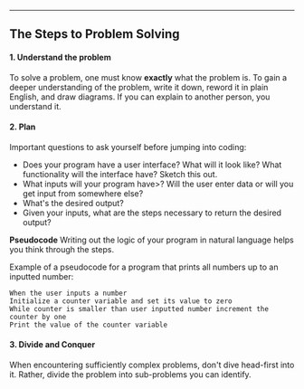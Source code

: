 - - -
## The  Steps to Problem Solving

#### 1. Understand the problem
To solve a problem, one must know **exactly** what the problem is. To gain a deeper understanding of the problem, write it down, reword it in plain English, and draw diagrams. If you can explain to another person, you understand it.

#### 2. Plan
Important questions to ask yourself before jumping into coding:
- Does your program have a user interface? What will it look like? What functionality will the interface have? Sketch this out.
- What inputs will your program have>? Will the user enter data or will you get input from somewhere else?
- What's the desired output?
- Given your inputs, what are the steps necessary to return the desired output?

**Pseudocode**
Writing out the logic of your program in natural language helps you think through the steps.

Example of a pseudocode for a program that prints all numbers up to an inputted number:

```
When the user inputs a number
Initialize a counter variable and set its value to zero
While counter is smaller than user inputted number increment the counter by one
Print the value of the counter variable
```

#### 3. Divide and Conquer
When encountering sufficiently complex problems, don't dive head-first into it. Rather, divide the problem into sub-problems you can identify.